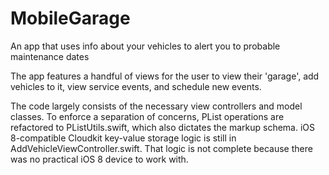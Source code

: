 # MobileGarage
An app that uses info about your vehicles to alert you to probable maintenance dates

The app features a handful of views for the user to view their 'garage', add vehicles to it, view service events, and schedule new events.

The code largely consists of the necessary view controllers and model classes.  To enforce a separation of concerns, PList operations are refactored to PListUtils.swift, which also dictates the markup schema.  iOS 8-compatible Cloudkit key-value storage logic is still in AddVehicleViewController.swift.  That logic is not complete because there was no practical iOS 8 device to work with.
